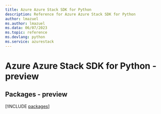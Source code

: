 ```yaml
---
title: Azure Azure Stack SDK for Python
description: Reference for Azure Azure Stack SDK for Python
author: lmazuel
ms.author: lmazuel
ms.data: 06/07/2023
ms.topic: reference
ms.devlang: python
ms.service: azurestack
---
```

# Azure Azure Stack SDK for Python - preview
## Packages - preview
[!INCLUDE [packages](azure-stack-index.md)]